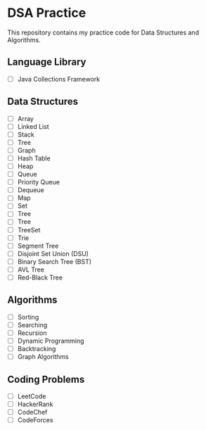 # DSA Practice

This repository contains my practice code for Data Structures and Algorithms.

## Language Library

- [ ] Java Collections Framework

## Data Structures

- [ ] Array
- [ ] Linked List
- [ ] Stack
- [ ] Tree
- [ ] Graph
- [ ] Hash Table
- [ ] Heap
- [ ] Queue
- [ ] Priority Queue
- [ ] Dequeue
- [ ] Map
- [ ] Set
- [ ] Tree
- [ ] Tree
- [ ] TreeSet
- [ ] Trie
- [ ] Segment Tree
- [ ] Disjoint Set Union (DSU)
- [ ] Binary Search Tree (BST)
- [ ] AVL Tree
- [ ] Red-Black Tree

## Algorithms

- [ ] Sorting
- [ ] Searching
- [ ] Recursion
- [ ] Dynamic Programming
- [ ] Backtracking
- [ ] Graph Algorithms

## Coding Problems

- [ ] LeetCode
- [ ] HackerRank
- [ ] CodeChef
- [ ] CodeForces